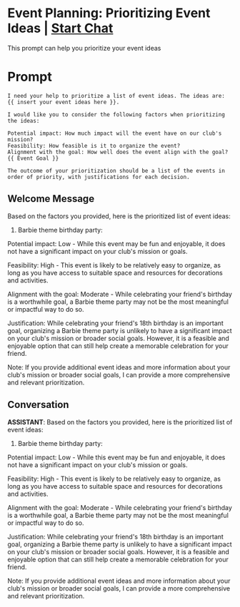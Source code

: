 

# Event Planning: Prioritizing Event Ideas | [Start Chat](https://gptcall.net/chat.html?data=%7B%22contact%22%3A%7B%22id%22%3A%22CepCgHzBMX8c2e6gX-UQG%22%2C%22flow%22%3Atrue%7D%7D)
This prompt can help you prioritize your event ideas

# Prompt

```
I need your help to prioritize a list of event ideas. The ideas are: {{ insert your event ideas here }}.

I would like you to consider the following factors when prioritizing the ideas:

Potential impact: How much impact will the event have on our club's mission?
Feasibility: How feasible is it to organize the event?
Alignment with the goal: How well does the event align with the goal? {{ Event Goal }}

The outcome of your prioritization should be a list of the events in order of priority, with justifications for each decision.
```

## Welcome Message
Based on the factors you provided, here is the prioritized list of event ideas:



1. Barbie theme birthday party: 

Potential impact: Low - While this event may be fun and enjoyable, it does not have a significant impact on your club's mission or goals.

Feasibility: High - This event is likely to be relatively easy to organize, as long as you have access to suitable space and resources for decorations and activities.

Alignment with the goal: Moderate - While celebrating your friend's birthday is a worthwhile goal, a Barbie theme party may not be the most meaningful or impactful way to do so.



Justification: While celebrating your friend's 18th birthday is an important goal, organizing a Barbie theme party is unlikely to have a significant impact on your club's mission or broader social goals. However, it is a feasible and enjoyable option that can still help create a memorable celebration for your friend.



Note: If you provide additional event ideas and more information about your club's mission or broader social goals, I can provide a more comprehensive and relevant prioritization.

## Conversation

**ASSISTANT**: Based on the factors you provided, here is the prioritized list of event ideas:



1. Barbie theme birthday party: 

Potential impact: Low - While this event may be fun and enjoyable, it does not have a significant impact on your club's mission or goals.

Feasibility: High - This event is likely to be relatively easy to organize, as long as you have access to suitable space and resources for decorations and activities.

Alignment with the goal: Moderate - While celebrating your friend's birthday is a worthwhile goal, a Barbie theme party may not be the most meaningful or impactful way to do so.



Justification: While celebrating your friend's 18th birthday is an important goal, organizing a Barbie theme party is unlikely to have a significant impact on your club's mission or broader social goals. However, it is a feasible and enjoyable option that can still help create a memorable celebration for your friend.



Note: If you provide additional event ideas and more information about your club's mission or broader social goals, I can provide a more comprehensive and relevant prioritization.

